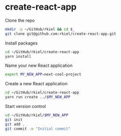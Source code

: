 # create-react-app

Clone the repo

```bash
mkdir -p ~/GitHub/rkiel && cd $_
git clone git@github.com:rkiel/create-react-app.git
```

Install packages

```bash
cd ~/GitHub/rkiel/create-react-app
yarn install
```

Name your new React application

```bash
export MY_NEW_APP=next-cool-project
```

Create a new React application

```bash
cd ~/GitHub/rkiel/create-react-app
yarn run create ../$MY_NEW_APP
```

Start version control

```bash
cd ~/GitHub/rkiel/$MY_NEW_APP
git init
git add .
git commit -m "Initial commit"
```
